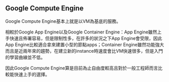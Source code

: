 ## Google Compute Engine

Google Compute Engine基本上就是以VM為基底的服務。

相較於Google App Engine以及Google Container Engine：App Engine雖然上手快速且佈署容易，但是限制性多，在許多的狀況之下App Engine會受限，因此App Engine比較適合拿來建置小型的節點apps；Container Engine雖然功能強大而且是近兩年來的趨勢，在建立新的instance時速度會比VM快速很多，但是入門的學習曲線並不低。

因此Google Compute Engine算是目前為止自由度較高且對於一般工程師而言比較能快速上手的選擇。



